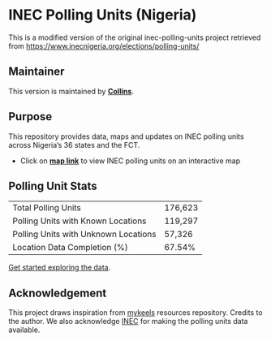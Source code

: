 # INEC Polling Units (Nigeria)

This is a modified version of the original inec-polling-units project retrieved from https://www.inecnigeria.org/elections/polling-units/

## Maintainer

This version is maintained by **[Collins](https://github.com/Veegilinfrastructure)**.

## Purpose

This repository provides data, maps and updates on INEC polling units across Nigeria’s 36 states and the FCT.
- Click on **[map link](https://veegilinfrastructure.github.io/inec-polling-units/)** to view INEC polling units on an interactive map

## Polling Unit Stats

|  |  |
| -- | -- |
| Total Polling Units | 176,623 |
| Polling Units with Known Locations | 119,297 |
| Polling Units with Unknown Locations |  57,326 |
| Location Data Completion (%) | 67.54% |

[Get started exploring the data](./states#readme).

## Acknowledgement
This project draws inspiration from [mykeels](https://github.com/mykeels/inec-polling-units) resources repository. Credits to the author. We also acknowledge [INEC](https://www.inecnigeria.org/elections/polling-units/) for making the polling units data available. 
      
<!-- End of PU stats -->


